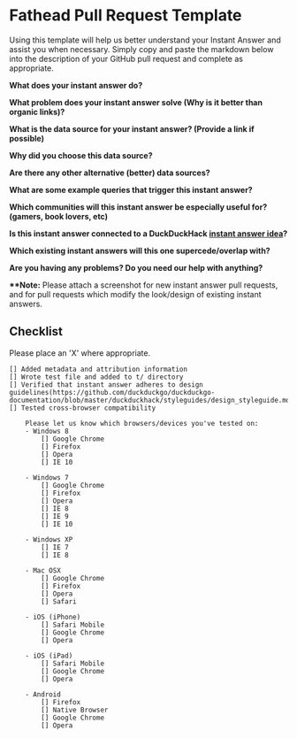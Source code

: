# Fathead Pull Request Template

Using this template will help us better understand your Instant Answer and assist you when necessary.  Simply copy and paste the markdown below into the description of your GitHub pull request and complete as appropriate.

**What does your instant answer do?**


**What problem does your instant answer solve (Why is it better than organic links)?**


**What is the data source for your instant answer? (Provide a link if possible)**


**Why did you choose this data source?**


**Are there any other alternative (better) data sources?**


**What are some example queries that trigger this instant answer?**


**Which communities will this instant answer be especially useful for? (gamers, book lovers, etc)**


**Is this instant answer connected to a DuckDuckHack [instant answer idea](https://duck.co/ideas)?**


**Which existing instant answers will this one supercede/overlap with?**


**Are you having any problems? Do you need our help with anything?**

**\*\*Note:** Please attach a screenshot for new instant answer pull requests, and for pull requests which modify the look/design of existing instant answers.

## Checklist
Please place an 'X' where appropriate.

```
[] Added metadata and attribution information
[] Wrote test file and added to t/ directory
[] Verified that instant answer adheres to design guidelines(https://github.com/duckduckgo/duckduckgo-documentation/blob/master/duckduckhack/styleguides/design_styleguide.md)
[] Tested cross-browser compatibility

    Please let us know which browsers/devices you've tested on:
    - Windows 8
        [] Google Chrome   
        [] Firefox         
        [] Opera           
        [] IE 10           

    - Windows 7
        [] Google Chrome   
        [] Firefox         
        [] Opera           
        [] IE 8            
        [] IE 9            
        [] IE 10           

    - Windows XP
        [] IE 7            
        [] IE 8            

    - Mac OSX
        [] Google Chrome   
        [] Firefox         
        [] Opera           
        [] Safari          

    - iOS (iPhone)
        [] Safari Mobile   
        [] Google Chrome   
        [] Opera           

    - iOS (iPad)
        [] Safari Mobile   
        [] Google Chrome   
        [] Opera            

    - Android
        [] Firefox         
        [] Native Browser  
        [] Google Chrome   
        [] Opera
```
